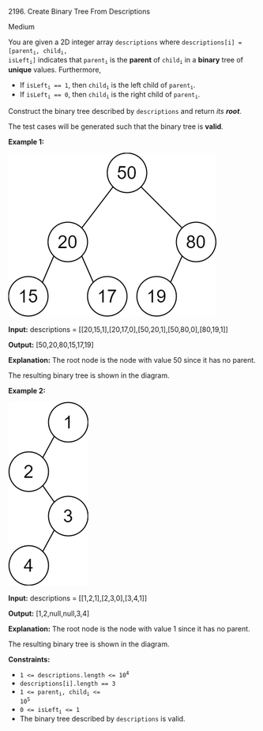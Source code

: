 2196\. Create Binary Tree From Descriptions

Medium

You are given a 2D integer array `descriptions` where <code>descriptions[i] = [parent<sub>i</sub>, child<sub>i</sub>, isLeft<sub>i</sub>]</code> indicates that <code>parent<sub>i</sub></code> is the **parent** of <code>child<sub>i</sub></code> in a **binary** tree of **unique** values. Furthermore,

*   If <code>isLeft<sub>i</sub> == 1</code>, then <code>child<sub>i</sub></code> is the left child of <code>parent<sub>i</sub></code>.
*   If <code>isLeft<sub>i</sub> == 0</code>, then <code>child<sub>i</sub></code> is the right child of <code>parent<sub>i</sub></code>.

Construct the binary tree described by `descriptions` and return _its **root**_.

The test cases will be generated such that the binary tree is **valid**.

**Example 1:**

![](example1drawio.png)

**Input:** descriptions = [[20,15,1],[20,17,0],[50,20,1],[50,80,0],[80,19,1]]

**Output:** [50,20,80,15,17,19]

**Explanation:** The root node is the node with value 50 since it has no parent.

The resulting binary tree is shown in the diagram. 

**Example 2:**

![](example2drawio.png)

**Input:** descriptions = [[1,2,1],[2,3,0],[3,4,1]]

**Output:** [1,2,null,null,3,4]

**Explanation:** The root node is the node with value 1 since it has no parent.

The resulting binary tree is shown in the diagram. 

**Constraints:**

*   <code>1 <= descriptions.length <= 10<sup>4</sup></code>
*   `descriptions[i].length == 3`
*   <code>1 <= parent<sub>i</sub>, child<sub>i</sub> <= 10<sup>5</sup></code>
*   <code>0 <= isLeft<sub>i</sub> <= 1</code>
*   The binary tree described by `descriptions` is valid.